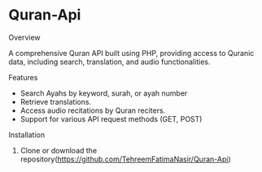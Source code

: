 # Quran-Api




Overview

A comprehensive Quran API built using PHP, providing access to Quranic data, including search, translation, and audio functionalities.

Features

- Search Ayahs by keyword, surah, or ayah number
- Retrieve translations.
- Access audio recitations by Quran reciters.
- Support for various API request methods (GET, POST)




Installation

1. Clone or download the repository(https://github.com/TehreemFatimaNasir/Quran-Api)
